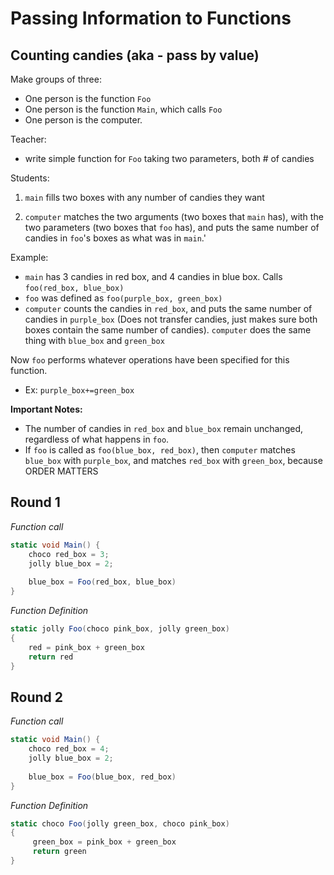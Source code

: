 # Passing Information to Functions

## Counting candies (aka - pass by value)

Make groups of three:

- One person is the function `Foo`
- One person is the function `Main`, which calls `Foo`
- One person is the computer.

Teacher:
- write simple function for `Foo` taking two parameters, both # of candies

Students:

1. `main` fills two boxes with any number of candies they want

2. `computer` matches the two arguments (two boxes that `main` has), with the two parameters (two boxes that `foo` has), and puts the same number of candies in `foo`'s boxes as what was in `main`.' 

Example:

* `main` has 3 candies in red box, and 4 candies in blue box.  Calls `foo(red_box, blue_box)`
* `foo` was defined as `foo(purple_box, green_box)`
* `computer` counts the candies in `red_box`, and puts the same number of candies in `purple_box` (Does not transfer candies, just makes sure both boxes contain the same number of candies).  `computer` does the same thing with `blue_box` and `green_box`

Now `foo` performs whatever operations have been specified for this function.
- Ex: `purple_box+=green_box`

**Important Notes:**

* The number of candies in `red_box` and `blue_box` remain unchanged, regardless of what happens in `foo`.
* If `foo` is called as `foo(blue_box, red_box)`, then `computer` matches `blue_box` with `purple_box`, and matches `red_box` with `green_box`, because ORDER MATTERS

## Round 1

*Function call*
```csharp
static void Main() {
	choco red_box = 3;
	jolly blue_box = 2;
	
	blue_box = Foo(red_box, blue_box)
}
```

*Function Definition*
```csharp
static jolly Foo(choco pink_box, jolly green_box)
{
	red = pink_box + green_box
    return red
}
```


## Round 2

*Function call*
```csharp
static void Main() {
	choco red_box = 4;
	jolly blue_box = 2;
	
	blue_box = Foo(blue_box, red_box)
}
```

*Function Definition*
```csharp
static choco Foo(jolly green_box, choco pink_box)
{
     green_box = pink_box + green_box
     return green
}
```
